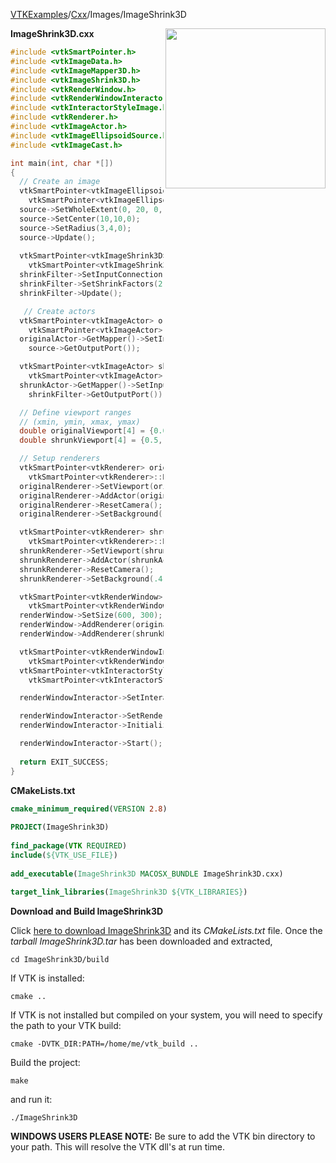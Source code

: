 [VTKExamples](/home/)/[Cxx](/Cxx)/Images/ImageShrink3D

<img align="right" src="https://github.com/lorensen/VTKExamples/blob/gh-pages/Testing/Baseline/Images/TestImageShrink3D.png?raw=true" width="256" />

**ImageShrink3D.cxx**
```c++
#include <vtkSmartPointer.h>
#include <vtkImageData.h>
#include <vtkImageMapper3D.h>
#include <vtkImageShrink3D.h>
#include <vtkRenderWindow.h>
#include <vtkRenderWindowInteractor.h>
#include <vtkInteractorStyleImage.h>
#include <vtkRenderer.h>
#include <vtkImageActor.h>
#include <vtkImageEllipsoidSource.h>
#include <vtkImageCast.h>

int main(int, char *[])
{
  // Create an image
  vtkSmartPointer<vtkImageEllipsoidSource> source =
    vtkSmartPointer<vtkImageEllipsoidSource>::New();
  source->SetWholeExtent(0, 20, 0, 20, 0, 0);
  source->SetCenter(10,10,0);
  source->SetRadius(3,4,0);
  source->Update();
  
  vtkSmartPointer<vtkImageShrink3D> shrinkFilter = 
    vtkSmartPointer<vtkImageShrink3D>::New();
  shrinkFilter->SetInputConnection(source->GetOutputPort());
  shrinkFilter->SetShrinkFactors(2,1,1);
  shrinkFilter->Update();

   // Create actors
  vtkSmartPointer<vtkImageActor> originalActor =
    vtkSmartPointer<vtkImageActor>::New();
  originalActor->GetMapper()->SetInputConnection(
    source->GetOutputPort());

  vtkSmartPointer<vtkImageActor> shrunkActor =
    vtkSmartPointer<vtkImageActor>::New();
  shrunkActor->GetMapper()->SetInputConnection(
    shrinkFilter->GetOutputPort());

  // Define viewport ranges
  // (xmin, ymin, xmax, ymax)
  double originalViewport[4] = {0.0, 0.0, 0.5, 1.0};
  double shrunkViewport[4] = {0.5, 0.0, 1.0, 1.0};

  // Setup renderers
  vtkSmartPointer<vtkRenderer> originalRenderer =
    vtkSmartPointer<vtkRenderer>::New();
  originalRenderer->SetViewport(originalViewport);
  originalRenderer->AddActor(originalActor);
  originalRenderer->ResetCamera();
  originalRenderer->SetBackground(.4, .5, .6);

  vtkSmartPointer<vtkRenderer> shrunkRenderer =
    vtkSmartPointer<vtkRenderer>::New();
  shrunkRenderer->SetViewport(shrunkViewport);
  shrunkRenderer->AddActor(shrunkActor);
  shrunkRenderer->ResetCamera();
  shrunkRenderer->SetBackground(.4, .5, .7);

  vtkSmartPointer<vtkRenderWindow> renderWindow =
    vtkSmartPointer<vtkRenderWindow>::New();
  renderWindow->SetSize(600, 300);
  renderWindow->AddRenderer(originalRenderer);
  renderWindow->AddRenderer(shrunkRenderer);

  vtkSmartPointer<vtkRenderWindowInteractor> renderWindowInteractor =
    vtkSmartPointer<vtkRenderWindowInteractor>::New();
  vtkSmartPointer<vtkInteractorStyleImage> style =
    vtkSmartPointer<vtkInteractorStyleImage>::New();

  renderWindowInteractor->SetInteractorStyle(style);

  renderWindowInteractor->SetRenderWindow(renderWindow);
  renderWindowInteractor->Initialize();

  renderWindowInteractor->Start();
  
  return EXIT_SUCCESS;
}
```
**CMakeLists.txt**
```cmake
cmake_minimum_required(VERSION 2.8)
 
PROJECT(ImageShrink3D)
 
find_package(VTK REQUIRED)
include(${VTK_USE_FILE})
 
add_executable(ImageShrink3D MACOSX_BUNDLE ImageShrink3D.cxx)
 
target_link_libraries(ImageShrink3D ${VTK_LIBRARIES})
```

**Download and Build ImageShrink3D**

Click [here to download ImageShrink3D](https://github.com/lorensen/VTKWikiExamplesTarballs/raw/master/ImageShrink3D.tar) and its *CMakeLists.txt* file.
Once the *tarball ImageShrink3D.tar* has been downloaded and extracted,
```
cd ImageShrink3D/build 
```
If VTK is installed:
```
cmake ..
```
If VTK is not installed but compiled on your system, you will need to specify the path to your VTK build:
```
cmake -DVTK_DIR:PATH=/home/me/vtk_build ..
```
Build the project:
```
make
```
and run it:
```
./ImageShrink3D
```
**WINDOWS USERS PLEASE NOTE:** Be sure to add the VTK bin directory to your path. This will resolve the VTK dll's at run time.

